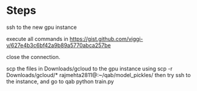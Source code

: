 # Steps

ssh to the new gpu instance

execute all commands in https://gist.github.com/viggi-v/627e4b3c6bf42a9b89a5770abca257be

close the connection.

scp the files in Downloads/gcloud to the gpu instance using
	scp -r Downloads/gcloud/* rajmehta2811@<IP ADDRESS>:~/qab/model_pickles/
then try ssh to the instance, and go to qab
	python train.py